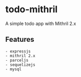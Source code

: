 # todo-mithril
A simple todo app with Mithril 2.x

## Features
```
- expressjs
- mithril 2.x
- parceljs
- sequelizejs
- mysql
```